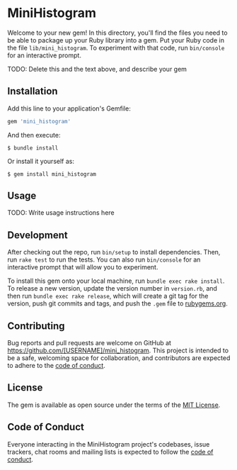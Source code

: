 # MiniHistogram

Welcome to your new gem! In this directory, you'll find the files you need to be able to package up your Ruby library into a gem. Put your Ruby code in the file `lib/mini_histogram`. To experiment with that code, run `bin/console` for an interactive prompt.

TODO: Delete this and the text above, and describe your gem

## Installation

Add this line to your application's Gemfile:

```ruby
gem 'mini_histogram'
```

And then execute:

    $ bundle install

Or install it yourself as:

    $ gem install mini_histogram

## Usage

TODO: Write usage instructions here

## Development

After checking out the repo, run `bin/setup` to install dependencies. Then, run `rake test` to run the tests. You can also run `bin/console` for an interactive prompt that will allow you to experiment.

To install this gem onto your local machine, run `bundle exec rake install`. To release a new version, update the version number in `version.rb`, and then run `bundle exec rake release`, which will create a git tag for the version, push git commits and tags, and push the `.gem` file to [rubygems.org](https://rubygems.org).

## Contributing

Bug reports and pull requests are welcome on GitHub at https://github.com/[USERNAME]/mini_histogram. This project is intended to be a safe, welcoming space for collaboration, and contributors are expected to adhere to the [code of conduct](https://github.com/[USERNAME]/mini_histogram/blob/master/CODE_OF_CONDUCT.md).


## License

The gem is available as open source under the terms of the [MIT License](https://opensource.org/licenses/MIT).

## Code of Conduct

Everyone interacting in the MiniHistogram project's codebases, issue trackers, chat rooms and mailing lists is expected to follow the [code of conduct](https://github.com/[USERNAME]/mini_histogram/blob/master/CODE_OF_CONDUCT.md).
